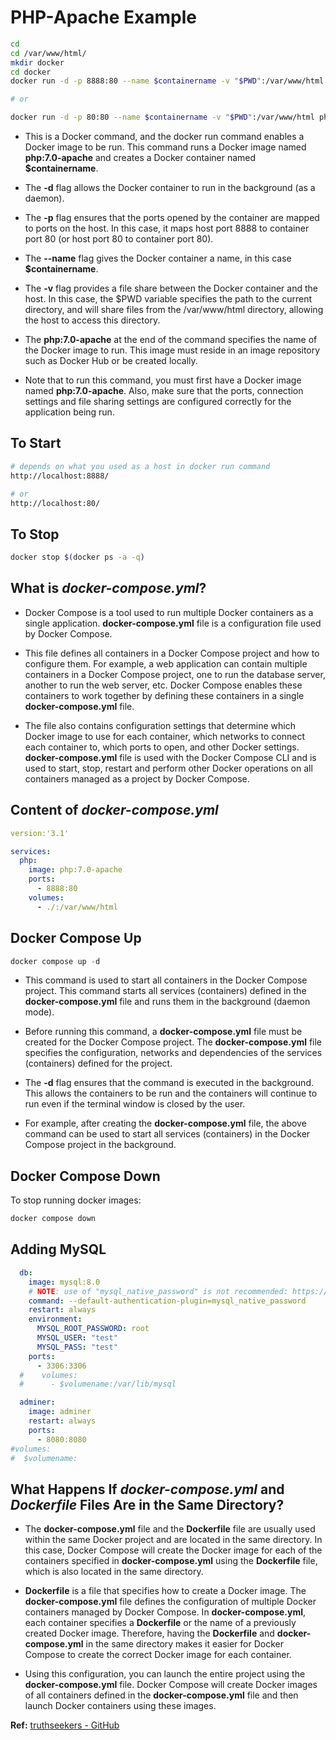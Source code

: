 # PHP-Apache Example

```bash
cd
cd /var/www/html/
mkdir docker
cd docker
docker run -d -p 8888:80 --name $containername -v "$PWD":/var/www/html php:7.0-apache

# or

docker run -d -p 80:80 --name $containername -v "$PWD":/var/www/html php:7.0-apache
```

- This is a Docker command, and the docker run command enables a Docker image to be run. This command runs a Docker image named **php:7.0-apache** and creates a Docker container named **$containername**.

- The **-d** flag allows the Docker container to run in the background (as a daemon).

- The **-p** flag ensures that the ports opened by the container are mapped to ports on the host. In this case, it maps host port 8888 to container port 80 (or host port 80 to container port 80).

- The **--name** flag gives the Docker container a name, in this case **$containername**.

- The **-v** flag provides a file share between the Docker container and the host. In this case, the $PWD variable specifies the path to the current directory, and will share files from the /var/www/html directory, allowing the host to access this directory.

- The **php:7.0-apache** at the end of the command specifies the name of the Docker image to run. This image must reside in an image repository such as Docker Hub or be created locally.

- Note that to run this command, you must first have a Docker image named **php:7.0-apache**. Also, make sure that the ports, connection settings and file sharing settings are configured correctly for the application being run.

## To Start

```bash
# depends on what you used as a host in docker run command
http://localhost:8888/

# or
http://localhost:80/
```

## To Stop

```bash
docker stop $(docker ps -a -q)
```

## What is _docker-compose.yml_?

- Docker Compose is a tool used to run multiple Docker containers as a single application. **docker-compose.yml** file is a configuration file used by Docker Compose.

- This file defines all containers in a Docker Compose project and how to configure them. For example, a web application can contain multiple containers in a Docker Compose project, one to run the database server, another to run the web server, etc. Docker Compose enables these containers to work together by defining these containers in a single **docker-compose.yml** file.

- The file also contains configuration settings that determine which Docker image to use for each container, which networks to connect each container to, which ports to open, and other Docker settings. **docker-compose.yml** file is used with the Docker Compose CLI and is used to start, stop, restart and perform other Docker operations on all containers managed as a project by Docker Compose.

## Content of _docker-compose.yml_

```YAML
version:'3.1'

services:
  php:
    image: php:7.0-apache
    ports:
      - 8888:80
    volumes:
      - ./:/var/www/html

```

## Docker Compose Up

```php
docker compose up -d
```

- This command is used to start all containers in the Docker Compose project. This command starts all services (containers) defined in the **docker-compose.yml** file and runs them in the background (daemon mode).

- Before running this command, a **docker-compose.yml** file must be created for the Docker Compose project. The **docker-compose.yml** file specifies the configuration, networks and dependencies of the services (containers) defined for the project.

- The **-d** flag ensures that the command is executed in the background. This allows the containers to be run and the containers will continue to run even if the terminal window is closed by the user.

- For example, after creating the **docker-compose.yml** file, the above command can be used to start all services (containers) in the Docker Compose project in the background.

## Docker Compose Down

To stop running docker images:

```php
docker compose down
```

## Adding MySQL

```YAML
  db:
    image: mysql:8.0
    # NOTE: use of "mysql_native_password" is not recommended: https://dev.mysql.com/doc/refman/8.0/en/upgrading-from-previous-series.html#upgrade-caching-sha2-password
    command: --default-authentication-plugin=mysql_native_password
    restart: always
    environment:
      MYSQL_ROOT_PASSWORD: root
      MYSQL_USER: "test"
      MYSQL_PASS: "test"
    ports:
      - 3306:3306
  #    volumes:
  #      - $volumename:/var/lib/mysql

  adminer:
    image: adminer
    restart: always
    ports:
      - 8080:8080
#volumes:
#  $volumename:
```

## What Happens If _docker-compose.yml_ and _Dockerfile_ Files Are in the Same Directory?

- The **docker-compose.yml** file and the **Dockerfile** file are usually used within the same Docker project and are located in the same directory. In this case, Docker Compose will create the Docker image for each of the containers specified in **docker-compose.yml** using the **Dockerfile** file, which is also located in the same directory.

- **Dockerfile** is a file that specifies how to create a Docker image. The **docker-compose.yml** file defines the configuration of multiple Docker containers managed by Docker Compose. In **docker-compose.yml**, each container specifies a **Dockerfile** or the name of a previously created Docker image. Therefore, having the **Dockerfile** and **docker-compose.yml** in the same directory makes it easier for Docker Compose to create the correct Docker image for each container.

- Using this configuration, you can launch the entire project using the **docker-compose.yml** file. Docker Compose will create Docker images of all containers defined in the **docker-compose.yml** file and then launch Docker containers using these images.

**Ref:** [truthseekers - GitHub](https://github.com/truthseekers/php-docker-simple)
